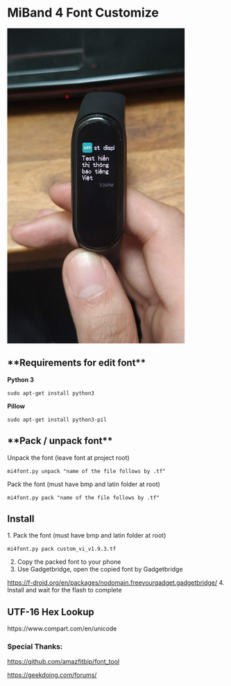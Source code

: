 <h1>MiBand 4 Font Customize</h1>

![Screenshot Test](https://github.com/vanduc2514/mb4-font-custom/blob/master/rsz_img_20210404_152428.jpg)

<h2>**Requirements for edit font**</h2>

**Python 3**
    
    sudo apt-get install python3    
    
**Pillow**

    sudo apt-get install python3-pil

<h2>**Pack / unpack font**</h2>

Unpack the font (leave font at project root)

    mi4font.py unpack "name of the file follows by .tf"

Pack the font (must have bmp and latin folder at root)

    mi4font.py pack "name of the file follows by .tf"
    
<h2>Install</h2>
1. Pack the font (must have bmp and latin folder at root)
    
    mi4font.py pack custom_vi_v1.9.3.tf

2. Copy the packed font to your phone
3. Use Gadgetbridge, open the copied font by Gadgetbridge

https://f-droid.org/en/packages/nodomain.freeyourgadget.gadgetbridge/
4. Install and wait for the flash to complete

<h2>UTF-16 Hex Lookup</h2>
https://www.compart.com/en/unicode

<h3>Special Thanks:</h3>

https://github.com/amazfitbip/font_tool

https://geekdoing.com/forums/
